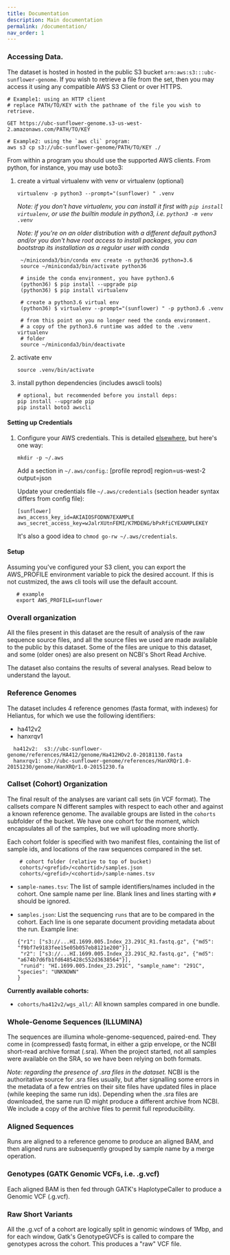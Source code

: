 ```yaml
---
title: Documentation
description: Main documentation
permalink: /documentation/
nav_order: 1
---
```


### Accessing Data.

The dataset is hosted in hosted in the public S3 bucket
`arn:aws:s3:::ubc-sunflower-genome`. If you wish to retrieve a file
from the set, then you may access it using any compatible AWS S3
Client or over HTTPS.

    # Example1: using an HTTP client
    # replace PATH/TO/KEY with the pathname of the file you wish to retrieve.

    GET https://ubc-sunflower-genome.s3-us-west-2.amazonaws.com/PATH/TO/KEY

    # Example2: using the `aws cli` program:
	aws s3 cp s3://ubc-sunflower-genome/PATH/TO/KEY ./

From within a program you should use the supported AWS clients.
From python, for instance, you may use boto3:

1. create a virtual virtualenv with venv or virtualenv (optional)

       virtualenv -p python3 --prompt="(sunflower) " .venv

   _Note: if you don't have virtualenv, you can install it first with
        `pip install virtualenv`, or use the builtin module in python3,
	i.e. `python3 -m venv .venv`_

   _Note: If you're on an older distribution with a different default python3
        and/or you don't have root access to install packages,
        you can bootstrap its installation as a regular user with conda_

        ~/miniconda3/bin/conda env create -n python36 python=3.6
        source ~/miniconda3/bin/activate python36

        # inside the conda environment, you have python3.6
        (python36) $ pip install --upgrade pip
        (python36) $ pip install virtualenv

        # create a python3.6 virtual env
        (python36) $ virtualenv --prompt="(sunflower) " -p python3.6 .venv

        # from this point on you no longer need the conda environment.
        # a copy of the python3.6 runtime was added to the .venv virtualenv
        # folder
        source ~/miniconda3/bin/deactivate

1. activate env

       source .venv/bin/activate

1. install python dependencies (includes awscli tools)

       # optional, but recommended before you install deps:
       pip install --upgrade pip
	   pip install boto3 awscli

#### Setting up Credentials

1. Configure your AWS credentials. This is detailed [elsewhere](https://docs.aws.amazon.com/cli/latest/userguide/cli-config-files.html), but here's one way:

       mkdir -p ~/.aws

   Add a section in `~/.aws/config`.:
       [profile reprod]
       region=us-west-2
       output=json

   Update your credentials file `~/.aws/credentials` (section header syntax differs from config file):

       [sunflower]
       aws_access_key_id=AKIAIOSFODNN7EXAMPLE
       aws_secret_access_key=wJalrXUtnFEMI/K7MDENG/bPxRfiCYEXAMPLEKEY

   It's also a good idea to `chmod go-rw ~/.aws/credentials`.

#### Setup

Assuming you've configured your S3 client, you can export the AWS_PROFILE
environment variable to pick the desired account. If this
is not custmized, the aws cli tools will use the default account.

       # example
       export AWS_PROFILE=sunflower

### Overall organization

All the files present in this dataset are the result of analysis of
the raw sequence source files, and all the source files we used are
made available to the public by this dataset. Some of the files are
unique to this dataset, and some (older ones) are also present on
NCBI's Short Read Archive.

The dataset also contains the results of several analyses. Read below
to understand the layout.

### Reference Genomes

The dataset includes 4 reference genomes (fasta format, with indexes) for Heliantus, for which
we use the following identifiers:

  - ha412v2
  - hanxrqv1

```
  ha412v2:  s3://ubc-sunflower-genome/references/HA412/genome/Ha412HOv2.0-20181130.fasta
  hanxrqv1: s3://ubc-sunflower-genome/references/HanXRQr1.0-20151230/genome/HanXRQr1.0-20151230.fa
```

### Callset (Cohort) Organization

The final result of the analyses are variant call sets (in VCF
format).  The callsets compare N different samples with respect to
each other and against a known reference genome.  The available groups are listed in
the `cohorts` subfolder of the bucket.  We have one cohort for the
moment, which encapsulates all of the samples, but we will uploading
more shortly.

Each cohort folder is specified with two manifest files, containing the list of sample ids,
and locations of the raw sequences compared in the set.

```
    # cohort folder (relative to top of bucket)
    cohorts/<grefid>/<cohortid>/samples.json
    cohorts/<grefid>/<cohortid>/sample-names.tsv
```

 - `sample-names.tsv`: The list of sample identifiers/names included in the cohort.
    One sample name per line. Blank lines and lines starting with `#` should be ignored.

 - `samples.json`: List the sequencing `runs` that are to be compared in the cohort. Each line
    is one separate document providing metadata about the run. Example line:

	```
    {"r1": ["s3://...HI.1699.005.Index_23.291C_R1.fastq.gz", {"md5": "f9bf7e9183fee15e05b057eb8121e200"}],
     "r2": ["s3://...HI.1699.005.Index_23.291C_R2.fastq.gz", {"md5": "a674b7d6fb1fd6485428c552d3638564"}],
     "runid": "HI.1699.005.Index_23.291C", "sample_name": "291C", "species": "UNKNOWN"
    }
    ```

**Currently available cohorts:**

  - `cohorts/ha412v2/wgs_all/`: All known samples compared in one bundle.

### Whole-Genome Sequences (ILLUMINA)

The sequences are illumina whole-genome-sequenced, paired-end. They
come in (compressed) fastq format, in either a gzip envelope, or the
NCBI short-read archive format (.sra). When the project started, not
all samples were available on the SRA, so we have been relying on
both formats.

_Note: regarding the presence of .sra files in the dataset._ NCBI is
the authoritative source for .sra files usually, but after signalling
some errors in the metadata of a few entries on their site files have
updated files in place (while keeping the same run ids).  Depending
when the .sra files are downloaded, the same run ID might produce a
different archive from NCBI.  We include a copy of the archive files
to permit full reproducibility.

### Aligned Sequences

Runs are aligned to a reference genome to produce an aligned BAM, and
then aligned runs are subsequently grouped by sample name by a merge
operation.

### Genotypes (GATK Genomic VCFs, i.e. .g.vcf)

Each aligned BAM is then fed through GATK's HaplotypeCaller to produce
a Genomic VCF (.g.vcf).

### Raw Short Variants

All the .g.vcf of a cohort are logically split in genomic windows of
1Mbp, and for each window, Gatk's GenotypeGVCFs is called to compare
the genotypes across the cohort. This produces a "raw" VCF file.

